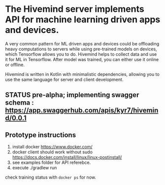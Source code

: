 # The Hivemind server implements API for machine learning driven apps and devices.

A very common pattern for ML driven apps and devices could be offloading heavy computations to servers while using pre-trained models on devices, which Tensorflow allows you to do. Hivemind helps to collect data and use it for ML in Tensorflow. After model was trained, you can either use it online or offline.

Hivemind is written in Kotlin with minimalistic dependencies, allowing you to use the same language for server and client development.

## STATUS pre-alpha; implementing swagger schema : https://app.swaggerhub.com/apis/kyr7/hivemind/0.0.1

## Prototype instructions
1. install docker https://www.docker.com/ 
2. docker client should work without sudo https://docs.docker.com/install/linux/linux-postinstall/
3. see examples folder for API referebce.
4. execute ./gradlew run

check training status with `docker ps`  for now.
